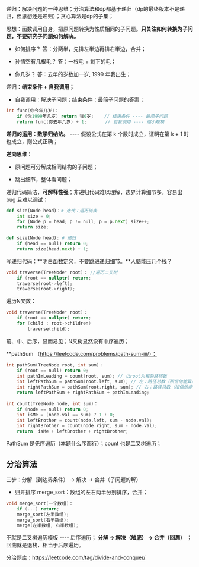 递归：解决问题的一种思维；分治算法和dp都基于递归（dp的最终版本不是递归，但思想还是递归）；贪心算法是dp的子集；

思想：函数调用自身，把原问题转换为性质相同的子问题。**只关注如何转换为子问题，不要研究子问题如何解决。**

- 如何排序？ 答：分两半，先排左半边再排右半边，合并；

- 孙悟空有几根毛？ 答：一根毛 + 剩下的毛；

- 你几岁？ 答：去年的岁数加一岁, 1999 年我出生；

递归：**结束条件 + 自我调用；**

- 自我调用：解决子问题；结束条件：最简子问题的答案；

```c++
int func(你今年几岁)：
    if (你1999年几岁) return 我0岁;    // 结束条件 ---- 最简子问题
    return func(你去年几岁) + 1;       // 自我调用 ---- 缩小规模
```

**递归的运用：数学归纳法。** ---- 假设公式在第 k 个数时成立，证明在第 k + 1 时也成立，则公式正确；

**逆向思维**：

- 原问题可分解成相同结构的子问题；

- 跳出细节，整体看问题；

递归代码简洁，**可解释性强**；非递归代码难以理解，边界计算细节多，容易出 bug 且难以调试；

```python
def size(Node head)：# 迭代：遍历链表
    int size = 0;
    for (Node p = head; p != null; p = p.next) size++;
    return size;

def size(Node head): # 递归
    if (head == null) return 0;
    return size(head.next) + 1;
```

写递归代码：**明白函数定义，不要跳进递归细节。**人脑能压几个栈？

```cpp
void traverse(TreeNode* root)： //遍历二叉树
    if (root == nullptr) return;
    traverse(root->left);
    traverse(root->right);
```

遍历N叉数：

```cpp
void traverse(TreeNode* root)：
    if (root == nullptr) return;
    for (child : root->children)
        traverse(child);
```

前、中、后序，显而易见；N叉树显然没有中序遍历；

**pathSum （https://leetcode.com/problems/path-sum-iii/）：

```cpp
int pathSum(TreeNode root, int sum)：
    if (root == null) return 0;
    int pathImLeading = count(root, sum); // 以root为根的路径数
    int leftPathSum = pathSum(root.left, sum); // 左：路径总数（相信他能算出来）
    int rightPathSum = pathSum(root.right, sum); // 右：路径总数（相信他能算出来）
    return leftPathSum + rightPathSum + pathImLeading;
    
int count(TreeNode node, int sum)：
    if (node == null) return 0;
    int isMe = (node.val == sum) ? 1 : 0;
    int leftBrother = count(node.left, sum - node.val); 
    int rightBrother = count(node.right, sum - node.val);
    return  isMe + leftBrother + rightBrother;
```

PathSum 是先序遍历（本题什么序都行）；count 也是二叉树遍历；

## 分治算法

三步：分解（到边界条件） -> 解决 -> 合并（子问题的解）

- 归并排序 merge_sort：数组的左右两半分别排序，合并；

```cpp
void merge_sort(一个数组)：
    if (...) return;
    merge_sort(左半数组);
    merge_sort(右半数组);
    merge(左半数组, 右半数组);
```

不就是二叉树遍历模板 ---- 后序遍历； **分解 -> 解决（触底） -> 合并（回溯）** ；回溯就是退栈，相当于后序遍历。

分治题库：https://leetcode.com/tag/divide-and-conquer/
